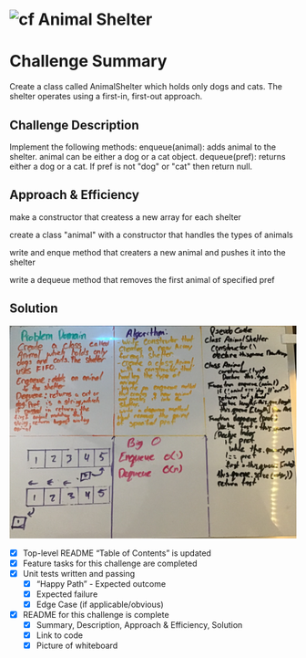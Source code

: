# ![cf](https://i.imgur.com/7v5ASc8.png) Animal Shelter

# Challenge Summary

Create a class called AnimalShelter which holds only dogs and cats. The shelter operates using a first-in, first-out approach.

## Challenge Description

Implement the following methods:
enqueue(animal): adds animal to the shelter. animal can be either a dog or a cat object.
dequeue(pref): returns either a dog or a cat. If pref is not "dog" or "cat" then return null.

## Approach & Efficiency

make a constructor that createss a new array for each shelter

create a class "animal" with a constructor that handles the types of animals

write and enque method that creaters a new animal and pushes it into the shelter

write a dequeue method that removes the first animal of specified pref

## Solution

![Pics of the final](animal.png)

- [X] Top-level README “Table of Contents” is updated
- [X] Feature tasks for this challenge are completed
- [X] Unit tests written and passing
  - [X] “Happy Path” - Expected outcome
  - [X] Expected failure
  - [X] Edge Case (if applicable/obvious)
- [X] README for this challenge is complete
  - [X] Summary, Description, Approach & Efficiency, Solution
  - [X] Link to code
  - [X] Picture of whiteboard
